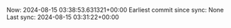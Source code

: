 Now: 2024-08-15 03:38:53.631321+00:00 Earliest commit since sync: None Last sync: 2024-08-15 03:31:22+00:00
